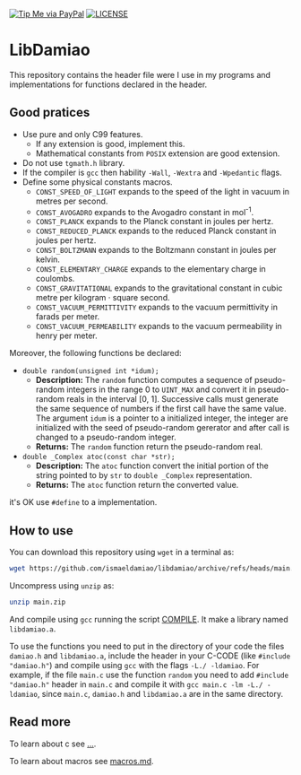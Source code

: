 [![Tip Me via PayPal](https://img.shields.io/badge/PayPal-tip%20me-green.svg?logo=paypal)](https://www.paypal.com/cgi-bin/webscr?cmd=_s-xclick&hosted_button_id=D66EM3DGU35EE&source=url)
[![LICENSE](https://img.shields.io/badge/license-MIT-lightgrey.svg)](/LICENSE)

# LibDamiao

This repository contains the header file were I use in my programs
and implementations for functions declared in the header.

## Good pratices

* Use pure and only C99 features.
  * If any extension is good, implement this.
  * Mathematical constants from `POSIX` extension are good extension.
* Do not use `tgmath.h` library.
* If the compiler is `gcc` then hability `-Wall`, `-Wextra` and `-Wpedantic` flags.
* Define some physical constants macros.
  * `CONST_SPEED_OF_LIGHT` expands to the speed of the light in vacuum in metres per second.
  * `CONST_AVOGADRO` expands to the Avogadro constant in mol<sup>-1</sup>.
  * `CONST_PLANCK` expands to the Planck constant in joules per hertz.
  * `CONST_REDUCED_PLANCK` expands to the reduced Planck constant in joules per hertz.
  * `CONST_BOLTZMANN` expands to the Boltzmann constant in joules per kelvin.
  * `CONST_ELEMENTARY_CHARGE` expands to the elementary charge in coulombs.
  * `CONST_GRAVITATIONAL` expands to the gravitational constant in cubic metre per kilogram · square second.
  * `CONST_VACUUM_PERMITTIVITY` expands to the vacuum permittivity in farads per meter.
  * `CONST_VACUUM_PERMEABILITY` expands to the vacuum permeability in henry per meter.

Moreover, the following functions be declared:
* `double random(unsigned int *idum);`
  * **Description:**
The `random` function computes a sequence of pseudo-random integers in the range 0 to
`UINT_MAX` and convert it in pseudo-random reals in the interval [0, 1].
Successive calls must generate the same sequence of numbers if the first
call have the same value. The argument `idum` is a pointer to a
initialized integer, the integer are initialized with
the seed of pseudo-random gererator and after call is changed to a
pseudo-random integer.
  * **Returns:**
The `random` function return the pseudo-random real.
* `double _Complex atoc(const char *str);`
  * **Description:**
The `atoc` function convert the initial portion of the string pointed
to by `str` to `double _Complex` representation.
  * **Returns:**
The `atoc` function return the converted value.

it's OK use `#define` to a implementation.

## How to use

You can download this repository using `wget` in a terminal as:
```bash
wget https://github.com/ismaeldamiao/libdamiao/archive/refs/heads/main.zip
```

Uncompress using `unzip` as:
```bash
unzip main.zip
```

And compile using `gcc` running the script [COMPILE](/COMPILE). It
make a library named `libdamiao.a`.

To use the functions you need to put in the directory of your code the files
`damiao.h` and `libdamiao.a`, include the header in your C-CODE
(like `#include "damiao.h"`) and compile using `gcc` with the flags
`-L./ -ldamiao`. For example, if the file `main.c` use the function
`random` you need to add `#include "damiao.h"` header in `main.c`
and compile it with `gcc main.c -lm -L./ -ldamiao`,
since `main.c`, `damiao.h` and `libdamiao.a` are in the same directory.


## Read more

To learn about c see [...](...).

To learn about macros see [macros.md](/MarkDown/macros.md).
